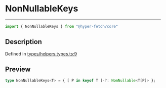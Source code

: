 

# NonNullableKeys

<div class="api-docs__separator" data-reactroot="">

---

</div><div class="api-docs__import" data-reactroot="">

```ts
import { NonNullableKeys } from "@hyper-fetch/core"
```

</div><div class="api-docs__section">

## Description

</div><div class="api-docs__description"><span class="api-docs__do-not-parse">



</span></div><p class="api-docs__definition">

Defined in [types/helpers.types.ts:9](https://github.com/BetterTyped/hyper-fetch/blob/9cf1f580/packages/core/src/types/helpers.types.ts#L9)

</p><div class="api-docs__section">

## Preview

</div><div class="api-docs__preview type single">

```ts
type NonNullableKeys<T> = { [ P in keyof T ]-?: NonNullable<T[P]> };
```

</div>